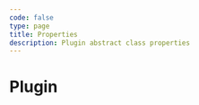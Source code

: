 ```yaml
---
code: false
type: page
title: Properties
description: Plugin abstract class properties
---
```


# Plugin
